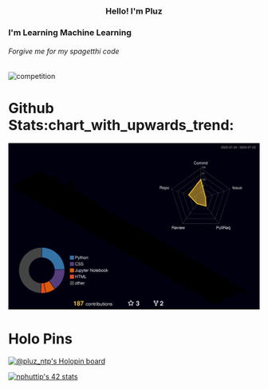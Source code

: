 <h3 align="center">Hello! I'm Pluz</h3>
<h3 >I'm Learning Machine Learning  </h3>
<h6> Forgive me for my spagetthi code</h6>

![competition](https://road-to-kaggle-grandmaster.vercel.app/api/badges/{pluz123}/competition/light)
<h1>Github Stats:chart_with_upwards_trend:</h1>


![](./profile-3d-contrib/profile-night-rainbow.svg)


<h1>Holo Pins</h1>


[![@pluz_ntp's Holopin board](https://holopin.io/api/user/board?user=pluz_ntp)](https://holopin.io/@pluz_ntp)



<a href="https://github.com/JaeSeoKim/badge42"><img src="https://badge42.vercel.app/api/v2/cl9a1vfoe01040gkwzxgwkdv9/stats?cursusId=3&coalitionId=undefined" alt="nphuttip's 42 stats" /></a>
